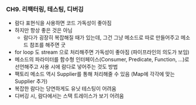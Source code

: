 ### CH9. 리팩터링, 테스팅, 디버깅

- 람다 표현식을 사용하면 코드 가독성이 좋아짐
- 하지만 항상 좋은 것은 아님
    - 람다가 굉장히 복잡해질 때가 있는데, 그건 그냥 메소드로 따로 만들어주고 메소드 참조를 해주면 굿
- for loop 도 stream 으로 처리해주면 가독성이 좋아짐 (파이프라인의 의도가 보임)
- 메소드의 파라미터를 함수형 인터페이스(Consumer, Predicate, Function, …)로 선언해주고 사용 시에 람다로 넣어주는 것도 방법
- 팩토리 메소드 역시 Supplier를 통해 처리해줄 수 있음 (Map에 각각에 맞는 Supplier 추가)
- 복잡한 람다는 당연하게도 유닛 테스팅이 어려움
- 디버깅 시, 람다에서는 스택 트레이스가 보기 어려움